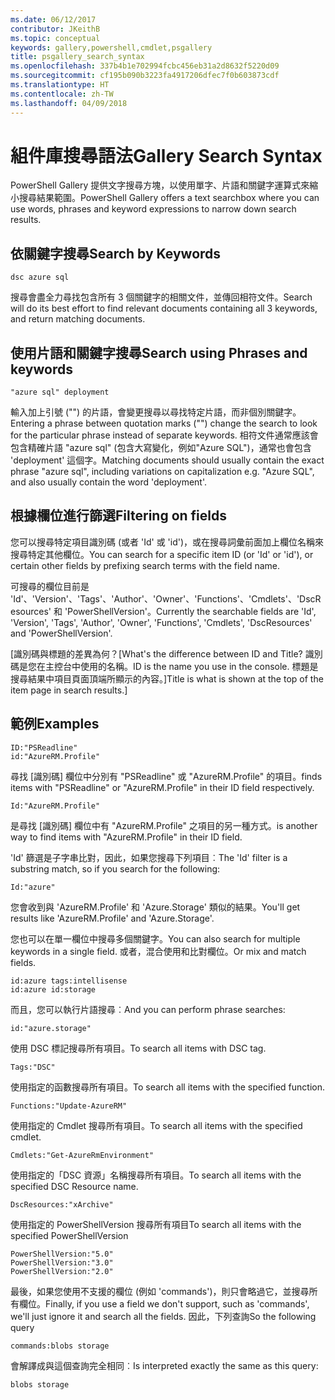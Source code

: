 ```yaml
---
ms.date: 06/12/2017
contributor: JKeithB
ms.topic: conceptual
keywords: gallery,powershell,cmdlet,psgallery
title: psgallery_search_syntax
ms.openlocfilehash: 337b4b1e702994fcbc456eb31a2d8632f5220d09
ms.sourcegitcommit: cf195b090b3223fa4917206dfec7f0b603873cdf
ms.translationtype: HT
ms.contentlocale: zh-TW
ms.lasthandoff: 04/09/2018
---
```

# <a name="gallery-search-syntax"></a><span data-ttu-id="62ec2-103">組件庫搜尋語法</span><span class="sxs-lookup"><span data-stu-id="62ec2-103">Gallery Search Syntax</span></span>

<span data-ttu-id="62ec2-104">PowerShell Gallery 提供文字搜尋方塊，以使用單字、片語和關鍵字運算式來縮小搜尋結果範圍。</span><span class="sxs-lookup"><span data-stu-id="62ec2-104">PowerShell Gallery offers a text searchbox where you can use words, phrases and keyword expressions to narrow down search results.</span></span>

## <a name="search-by-keywords"></a><span data-ttu-id="62ec2-105">依關鍵字搜尋</span><span class="sxs-lookup"><span data-stu-id="62ec2-105">Search by Keywords</span></span>

    dsc azure sql

<span data-ttu-id="62ec2-106">搜尋會盡全力尋找包含所有 3 個關鍵字的相關文件，並傳回相符文件。</span><span class="sxs-lookup"><span data-stu-id="62ec2-106">Search will do its best effort to find relevant documents containing all 3 keywords, and return matching documents.</span></span>

## <a name="search-using-phrases-and-keywords"></a><span data-ttu-id="62ec2-107">使用片語和關鍵字搜尋</span><span class="sxs-lookup"><span data-stu-id="62ec2-107">Search using Phrases and keywords</span></span>

    "azure sql" deployment

<span data-ttu-id="62ec2-108">輸入加上引號 ("") 的片語，會變更搜尋以尋找特定片語，而非個別關鍵字。</span><span class="sxs-lookup"><span data-stu-id="62ec2-108">Entering a phrase between quotation marks ("") change the search to look for the particular phrase instead of separate keywords.</span></span>
<span data-ttu-id="62ec2-109">相符文件通常應該會包含精確片語 "azure sql" (包含大寫變化，例如"Azure SQL")，通常也會包含 'deployment' 這個字。</span><span class="sxs-lookup"><span data-stu-id="62ec2-109">Matching documents should usually contain the exact phrase "azure sql", including variations on capitalization e.g. "Azure SQL", and also usually contain the word 'deployment'.</span></span>

## <a name="filtering-on-fields"></a><span data-ttu-id="62ec2-110">根據欄位進行篩選</span><span class="sxs-lookup"><span data-stu-id="62ec2-110">Filtering on fields</span></span>

<span data-ttu-id="62ec2-111">您可以搜尋特定項目識別碼 (或者 'Id' 或 'id')，或在搜尋詞彙前面加上欄位名稱來搜尋特定其他欄位。</span><span class="sxs-lookup"><span data-stu-id="62ec2-111">You can search for a specific item ID (or 'Id' or 'id'), or certain other fields by prefixing search terms with the field name.</span></span>

<span data-ttu-id="62ec2-112">可搜尋的欄位目前是 'Id'、'Version'、'Tags'、'Author'、'Owner'、'Functions'、'Cmdlets'、'DscResources' 和 'PowerShellVersion'。</span><span class="sxs-lookup"><span data-stu-id="62ec2-112">Currently the searchable fields are 'Id', 'Version', 'Tags', 'Author', 'Owner', 'Functions', 'Cmdlets', 'DscResources' and 'PowerShellVersion'.</span></span>

<span data-ttu-id="62ec2-113">[識別碼與標題的差異為何？</span><span class="sxs-lookup"><span data-stu-id="62ec2-113">[What's the difference between ID and Title?</span></span> <span data-ttu-id="62ec2-114">識別碼是您在主控台中使用的名稱。</span><span class="sxs-lookup"><span data-stu-id="62ec2-114">ID is the name you use in the console.</span></span> <span data-ttu-id="62ec2-115">標題是搜尋結果中項目頁面頂端所顯示的內容。]</span><span class="sxs-lookup"><span data-stu-id="62ec2-115">Title is what is shown at the top of the item page in search results.]</span></span>

## <a name="examples"></a><span data-ttu-id="62ec2-116">範例</span><span class="sxs-lookup"><span data-stu-id="62ec2-116">Examples</span></span>

    ID:"PSReadline"
    id:"AzureRM.Profile"

<span data-ttu-id="62ec2-117">尋找 [識別碼] 欄位中分別有 "PSReadline" 或 "AzureRM.Profile" 的項目。</span><span class="sxs-lookup"><span data-stu-id="62ec2-117">finds items with "PSReadline" or "AzureRM.Profile" in their ID field respectively.</span></span>

    Id:"AzureRM.Profile"

<span data-ttu-id="62ec2-118">是尋找 [識別碼] 欄位中有 "AzureRM.Profile" 之項目的另一種方式。</span><span class="sxs-lookup"><span data-stu-id="62ec2-118">is another way to find items with "AzureRM.Profile" in their ID field.</span></span>

<span data-ttu-id="62ec2-119">'Id' 篩選是子字串比對，因此，如果您搜尋下列項目︰</span><span class="sxs-lookup"><span data-stu-id="62ec2-119">The 'Id' filter is a substring match, so if you search for the following:</span></span>

    Id:"azure"

<span data-ttu-id="62ec2-120">您會收到與 'AzureRM.Profile' 和 'Azure.Storage' 類似的結果。</span><span class="sxs-lookup"><span data-stu-id="62ec2-120">You'll get results like 'AzureRM.Profile' and 'Azure.Storage'.</span></span>

<span data-ttu-id="62ec2-121">您也可以在單一欄位中搜尋多個關鍵字。</span><span class="sxs-lookup"><span data-stu-id="62ec2-121">You can also search for multiple keywords in a single field.</span></span> <span data-ttu-id="62ec2-122">或者，混合使用和比對欄位。</span><span class="sxs-lookup"><span data-stu-id="62ec2-122">Or mix and match fields.</span></span>

    id:azure tags:intellisense
    id:azure id:storage

<span data-ttu-id="62ec2-123">而且，您可以執行片語搜尋︰</span><span class="sxs-lookup"><span data-stu-id="62ec2-123">And you can perform phrase searches:</span></span>

    id:"azure.storage"


<span data-ttu-id="62ec2-124">使用 DSC 標記搜尋所有項目。</span><span class="sxs-lookup"><span data-stu-id="62ec2-124">To search all items with DSC tag.</span></span>

    Tags:"DSC"

<span data-ttu-id="62ec2-125">使用指定的函數搜尋所有項目。</span><span class="sxs-lookup"><span data-stu-id="62ec2-125">To search all items with the specified function.</span></span>

    Functions:"Update-AzureRM"

<span data-ttu-id="62ec2-126">使用指定的 Cmdlet 搜尋所有項目。</span><span class="sxs-lookup"><span data-stu-id="62ec2-126">To search all items with the specified cmdlet.</span></span>

    Cmdlets:"Get-AzureRmEnvironment"

<span data-ttu-id="62ec2-127">使用指定的「DSC 資源」名稱搜尋所有項目。</span><span class="sxs-lookup"><span data-stu-id="62ec2-127">To search all items with the specified DSC Resource name.</span></span>

    DscResources:"xArchive"

<span data-ttu-id="62ec2-128">使用指定的 PowerShellVersion 搜尋所有項目</span><span class="sxs-lookup"><span data-stu-id="62ec2-128">To search all items with the specified PowerShellVersion</span></span>

    PowerShellVersion:"5.0"
    PowerShellVersion:"3.0"
    PowerShellVersion:"2.0"


<span data-ttu-id="62ec2-129">最後，如果您使用不支援的欄位 (例如 'commands')，則只會略過它，並搜尋所有欄位。</span><span class="sxs-lookup"><span data-stu-id="62ec2-129">Finally, if you use a field we don't support, such as 'commands', we'll just ignore it and search all the fields.</span></span> <span data-ttu-id="62ec2-130">因此，下列查詢</span><span class="sxs-lookup"><span data-stu-id="62ec2-130">So the following query</span></span>

    commands:blobs storage

<span data-ttu-id="62ec2-131">會解譯成與這個查詢完全相同︰</span><span class="sxs-lookup"><span data-stu-id="62ec2-131">Is interpreted exactly the same as this query:</span></span>

    blobs storage